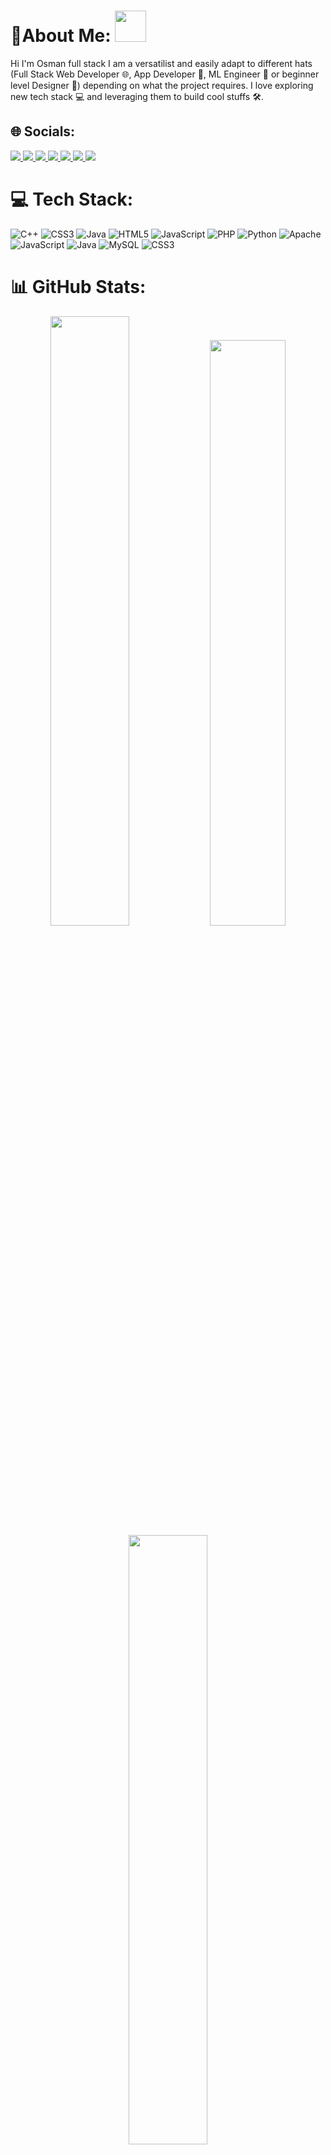 # 💫About Me: <img src="https://github.com/user-attachments/assets/f631effd-1eae-47aa-9257-7f6cda239884" width="50" height="50" />
Hi I'm Osman full stack 
I am a versatilist and easily adapt to different hats (Full Stack Web Developer 🌐, App Developer 📱, ML Engineer 🤖 or beginner level Designer 🎨) depending on what the project requires. I love exploring new tech stack 💻 and leveraging them to build cool stuffs 🛠️. 

## 🌐 Socials:
<p>
 <a href="https://discord.gg/da_rko" width="13%">
    <img src="https://img.shields.io/badge/Discord-%237289DA.svg?logo=discord&logoColor=white">
  </a> 

 <a href="https://facebook.com/profile.php?id=100010276365931" width="13%">
    <img src="https://img.shields.io/badge/Facebook-%231877F2.svg?logo=Facebook&logoColor=white">
  </a>
 <a href="https://linkedin.com/in/osman_alsmai">
    <img src="https://img.shields.io/badge/LinkedIn-%230077B5.svg?logo=linkedin&logoColor=white">
  </a>
 <a href="https://reddit.com/user/osman_alsmani">
    <img src="https://img.shields.io/badge/Reddit-%23FF4500.svg?logo=Reddit&logoColor=white">
  </a>
 <a href="https://twitch.tv/osman_al_smani">
    <img src="https://img.shields.io/badge/Twitch-%239146FF.svg?logo=Twitch&logoColor=white">
  </a>
 <a href=https://x.com/Oalsmani">
    <img src="https://img.shields.io/badge/X-black.svg?logo=X&logoColor=white">
  </a>
 <a href="https://instagram.com/osman_alsmani">
    <img src="https://img.shields.io/badge/Instagram-%23E4405F.svg?logo=Instagram&logoColor=white">
  </a>

  
</p>

# 💻 Tech Stack:
![C++](https://img.shields.io/badge/c++-%2300599C.svg?style=for-the-badge&logo=c%2B%2B&logoColor=white) ![CSS3](https://img.shields.io/badge/css3-%231572B6.svg?style=for-the-badge&logo=css3&logoColor=white) ![Java](https://img.shields.io/badge/java-%23ED8B00.svg?style=for-the-badge&logo=openjdk&logoColor=white) ![HTML5](https://img.shields.io/badge/html5-%23E34F26.svg?style=for-the-badge&logo=html5&logoColor=white) ![JavaScript](https://img.shields.io/badge/javascript-%23323330.svg?style=for-the-badge&logo=javascript&logoColor=%23F7DF1E) ![PHP](https://img.shields.io/badge/php-%23777BB4.svg?style=for-the-badge&logo=php&logoColor=white) ![Python](https://img.shields.io/badge/python-3670A0?style=for-the-badge&logo=python&logoColor=ffdd54) ![Apache](https://img.shields.io/badge/apache-%23D42029.svg?style=for-the-badge&logo=apache&logoColor=white) ![JavaScript](https://img.shields.io/badge/javascript-%23323330.svg?style=for-the-badge&logo=javascript&logoColor=%23F7DF1E) ![Java](https://img.shields.io/badge/java-%23ED8B00.svg?style=for-the-badge&logo=openjdk&logoColor=white) ![MySQL](https://img.shields.io/badge/mysql-4479A1.svg?style=for-the-badge&logo=mysql&logoColor=white) ![CSS3](https://img.shields.io/badge/css3-%231572B6.svg?style=for-the-badge&logo=css3&logoColor=white)
# 📊 GitHub Stats:
<p align="center">
  <img src="https://github-readme-stats.vercel.app/api?username=osmankiv&theme=dark&hide_border=true&include_all_commits=false&count_private=false" width="50%" >
  <img src="https://github-readme-streak-stats.herokuapp.com/?user=osmankiv&theme=dark&hide_border=true" width="49%" >
  <img src="https://github-readme-stats.vercel.app/api/top-langs/?username=osmankiv&theme=dark&hide_border=true&include_all_commits=false&count_private=false&layout=compact" width="50%" >
</p>

## 🏆 GitHub Trophies
![](https://github-profile-trophy.vercel.app/?username=osmankiv&theme=radical&no-frame=false&no-bg=false&margin-w=4)

### ✍️ Random Dev Quote
![](https://quotes-github-readme.vercel.app/api?type=horizontal&theme=radical)

### 🔝 Top Contributed Repo
![](https://github-contributor-stats.vercel.app/api?username=osmankiv&limit=5&theme=radical&combine_all_yearly_contributions=true)

---
[![](https://visitcount.itsvg.in/api?id=osmankiv&icon=2&color=1)](https://visitcount.itsvg.in)

  ## 💰 You can help me by Donating
  [![BuyMeACoffee](https://img.shields.io/badge/Buy%20Me%20a%20Coffee-ffdd00?style=for-the-badge&logo=buy-me-a-coffee&logoColor=black)](https://buymeacoffee.com/osan) [![Ko-Fi](https://img.shields.io/badge/Ko--fi-F16061?style=for-the-badge&logo=ko-fi&logoColor=white)](https://ko-fi.com/osman_alsmai) 

  
<!-- Proudly created with GPRM ( https://gprm.itsvg.in ) -->
